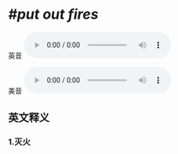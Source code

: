 # ***\#put out fires*** 
英音
<audio src="./media/put out fires1_AAC.aac" controls="controls"></audio>

美音
<audio src="./media/put out fires2_AAC.aac" controls="controls"></audio>



  

英文释义
---
### 1.**灭火**  



